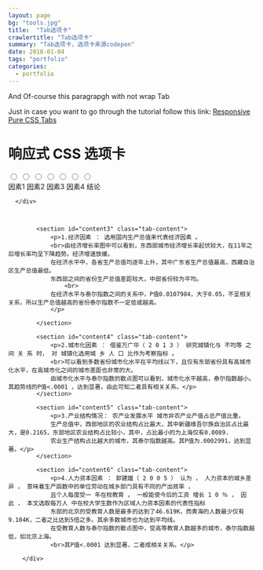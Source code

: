 ```yaml
---
layout: page
bg: "tools.jpg"
title:  "Tab选项卡"
crawlertitle: "Tab选项卡"
summary: "Tab选项卡，选项卡来源codepen"
date: 2018-01-04	
tags: "portfolio"
categories:
  - portfolio
---
```


<p class="no_wrap">
  And Of-course this paragrapgh with not wrap Tab
</p>

<p class="link">
  Just in case you want to go through the tutorial follow this link: <a href="http://www.sevensignature.com/blog/code/responsive-pure-css-tabs/">Responsive Pure CSS Tabs</a>
</p>

<head>
	<meta charset="utf-8">
	<title>example</title>
	<meta name="viewport" content="width=device-width">
	<link rel="stylesheet" href="/infovis/tableau/tabstyles.css">
</head>
<body>
<h1>响应式 CSS 选项卡</h1>
		<div class="tab_container">
			<input id="tab1" type="radio" name="tabs">
			<input id="tab2" type="radio" name="tabs">
			<input id="tab3" type="radio" name="tabs">
			<input id="tab4" type="radio" name="tabs">
			<input id="tab5" type="radio" name="tabs">
			<input id="tab6" type="radio" name="tabs">
			<input id="tab7" type="radio" name="tabs">
    <div class="tab_label_flex_container">
			<label for="tab3" id="tab3"><i class="fa fa-bar-chart-o"></i><span>因素1</span></label>
			<label for="tab4" id="tab4"><i class="fa fa-folder-open-o"></i><span>因素2</span></label>
			<label for="tab5" id="tab5"><i class="fa fa-envelope-o"></i><span>因素3</span></label>
			<label for="tab6" id="tab2"><i class="fa fa-envelope-o"></i><span>因素4</span></label>
			<label for="tab7" id="tab1"><i class="fa fa-envelope-o"></i><span>结论</span></label>

      </div>
      


			<section id="content3" class="tab-content">
				<p>1.经济因素 ： 选用国内生产总值来代表经济因素 。
				<br>由经济增长率图中可以看到，东西部城市经济增长率起伏较大，在11年之后增长率均呈下降趋势。经济增速放缓。
				在经济水平中，各省生产总值均逐年上升，其中广东省生产总值最高，西藏自治区生产总值最低。
				东西部之间的省份生产总值差距较大，中部省份较为平均。
					<br>
				在经济水平与泰尔指数之间的关系中，P值0.0107984，大于0.05，不呈相关关系，所以生产总值越高的省份泰尔指数不一定低或越高。
				</p>

			</section>

			<section id="content4" class="tab-content">
				<p>2.城市化因素 ： 借鉴万广华（ 2 0 1 3 ） 研究城镇化与 不均等 之间 关 系 时， 对 城镇化选用城 乡 人 口 比作为考察指标 。
				<br>可以看到多数省份城市化水平在平均线以下，且仅有东部省份具有高城市化水平，在高城市化之间的城市差距也非常的大。
				由城市化水平与泰尔指数的散点图可以看到，城市化水平越高，泰尔指数越小。其趋势线的P值<.0001 ，达到显著，由此可知二者具有相关关系。</p>
			</section>

			<section id="content5" class="tab-content">
				<p>3.产业结构情况： 农产业发展水平 城市非农产业产值占总产值比重。
				生产总值中，西部地区的农业结构占比最大，其中新疆维吾尔族自治区占比最大，是0.2165，东部地区农业结构占比较小，其中，占比最小的为上海仅有0.0089.
				农业生产结构占比越大的城市，其泰尔指数越高。其P值为.0002991，达到显著。</p>
			</section>

			<section id="content6" class="tab-content">
				<p>4.人力资本因素 ： 郭建雄（ 2 0 0 5 ） 认为 ， 人力资本的城乡差异 ， 意味着生产函数中的单位劳动在城乡部门具有不同的产出效率 ， 
				且个人每度受一 年在校教育 ， 一般能使今后的工资 增长 1 0 ％ ， 因 此 ， 本文选取每万人 中在校大学生数作为区域人力资本因素的代表性指标
				东部的北京的受教育人数是最多的达到了46.619K，而青海的人数最少仅有9.104K，二者之比达到5倍之多。其余多数城市也为达到平均线。
				在受教育人数与泰尔指数的散点图中，受高等教育人数越多的城市，泰尔指数越低，如北京上海。
				<br>其P值<.0001 达到显著，二者成相关关系。</p>

		</div>

